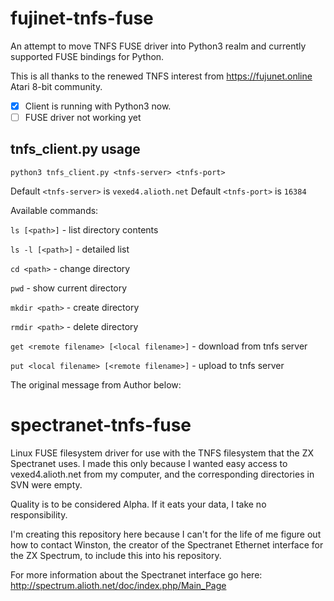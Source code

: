 fujinet-tnfs-fuse
=================

An attempt to move TNFS FUSE driver into Python3 realm and currently supported FUSE bindings for Python.

This is all thanks to the renewed TNFS interest from https://fujunet.online Atari 8-bit community.

- [x] Client is running with Python3 now.
- [ ] FUSE driver not working yet

tnfs_client.py usage
--------------------
`python3 tnfs_client.py <tnfs-server> <tnfs-port>`

Default `<tnfs-server>` is `vexed4.alioth.net`
Default `<tnfs-port>` is `16384`

Available commands:

`ls [<path>]` - list directory contents

`ls -l [<path>]` - detailed list

`cd <path>` - change directory

`pwd` - show current directory

`mkdir <path>` - create directory

`rmdir <path>` - delete directory

`get <remote filename> [<local filename>]` - download from tnfs server

`put <local filename> [<remote filename>]` - upload to tnfs server


The original message from Author below:

spectranet-tnfs-fuse
====================

Linux FUSE filesystem driver for use with the TNFS filesystem that the ZX Spectranet uses.
I made this only because I wanted easy access to vexed4.alioth.net from my computer, and
the corresponding directories in SVN were empty.

Quality is to be considered Alpha. If it eats your data, I take no responsibility.

I'm creating this repository here because I can't for the life of me figure out how to contact
Winston, the creator of the Spectranet Ethernet interface for the ZX Spectrum, to include this
into his repository.

For more information about the Spectranet interface go here: http://spectrum.alioth.net/doc/index.php/Main_Page
